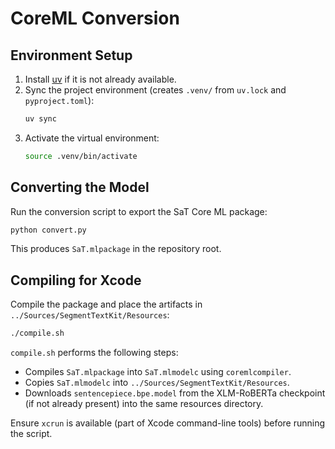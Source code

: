 # CoreML Conversion

## Environment Setup

1. Install [uv](https://github.com/astral-sh/uv) if it is not already available.
2. Sync the project environment (creates `.venv/` from `uv.lock` and `pyproject.toml`):
   ```bash
   uv sync
   ```
3. Activate the virtual environment:
   ```bash
   source .venv/bin/activate
   ```

## Converting the Model

Run the conversion script to export the SaT Core ML package:

```bash
python convert.py
```

This produces `SaT.mlpackage` in the repository root.

## Compiling for Xcode

Compile the package and place the artifacts in `../Sources/SegmentTextKit/Resources`:

```bash
./compile.sh
```

`compile.sh` performs the following steps:

- Compiles `SaT.mlpackage` into `SaT.mlmodelc` using `coremlcompiler`.
- Copies `SaT.mlmodelc` into `../Sources/SegmentTextKit/Resources`.
- Downloads `sentencepiece.bpe.model` from the XLM-RoBERTa checkpoint (if not already present) into the same resources directory.

Ensure `xcrun` is available (part of Xcode command-line tools) before running the script.
